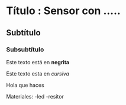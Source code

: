 # Título : Sensor con .....
## Subtítulo 
### Subsubtítulo

Este texto está en **negrita**

Este texto esta en *cursiva*

Hola que haces


Materiales:
-led
-resitor
